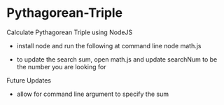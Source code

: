 # Pythagorean-Triple
Calculate Pythagorean Triple using NodeJS
- install node and run the following at command line
node math.js

- to update the search sum, open math.js and update searchNum to be the number you are looking for

Future Updates
- allow for command line argument to specify the sum
